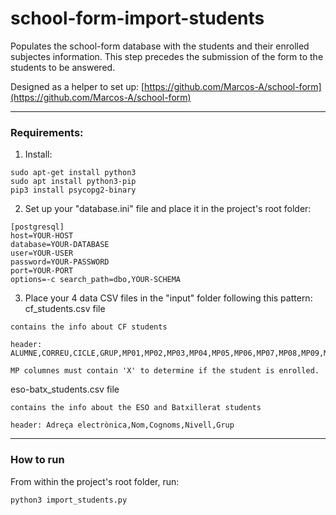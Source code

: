 # school-form-import-students
Populates the school-form database with the students and their enrolled subjectes information. This step precedes the submission of the form to the students to be answered.

Designed as a helper to set up: [https://github.com/Marcos-A/school-form](https://github.com/Marcos-A/school-form)

---

### Requirements:
1. Install:

```
sudo apt-get install python3	
sudo apt install python3-pip
pip3 install psycopg2-binary
```

2. Set up your "database.ini" file and place it in the project's root folder:

```
[postgresql]
host=YOUR-HOST
database=YOUR-DATABASE
user=YOUR-USER
password=YOUR-PASSWORD
port=YOUR-PORT
options=-c search_path=dbo,YOUR-SCHEMA
```

3. Place your 4 data CSV files in the "input" folder following this pattern:
cf_students.csv file

```
contains the info about CF students

header: ALUMNE,CORREU,CICLE,GRUP,MP01,MP02,MP03,MP04,MP05,MP06,MP07,MP08,MP09,MP10,MP11,MP12,MP13,MP14,MP15

MP columnes must contain 'X' to determine if the student is enrolled.
```

eso-batx_students.csv file

```
contains the info about the ESO and Batxillerat students

header: Adreça electrònica,Nom,Cognoms,Nivell,Grup
```

---

### How to run
From within the project's root folder, run:

`python3 import_students.py`

